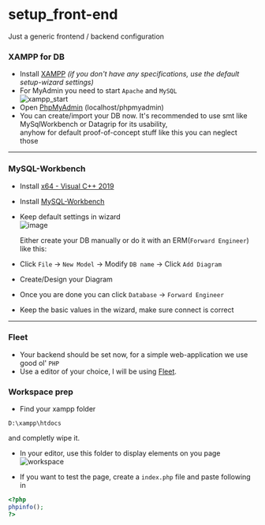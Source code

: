 # setup_front-end
Just a generic frontend / backend configuration 

### XAMPP for DB

- Install [XAMPP](https://sourceforge.net/projects/xampp/files/) *(if you don't have any specifications, use the default setup-wizard settings)*
- For MyAdmin you need to start `Apache` and `MySQL`  
  ![xampp_start](https://github.com/SenselessCoding/setup_front-end/assets/139842164/e130dba7-9780-4f14-bd8b-ec591516701f)
- Open [PhpMyAdmin](http://localhost/phpmyadmin) (localhost/phpmyadmin)
- You can create/import your DB now. It's recommended to use smt like MySqlWorkbench or Datagrip for its usability, <br>anyhow for default proof-of-concept stuff like this you can neglect those
  
---
### MySQL-Workbench
- Install [x64 - Visual C++ 2019](https://learn.microsoft.com/en-US/cpp/windows/latest-supported-vc-redist?view=msvc-170)
- Install [MySQL-Workbench](https://dev.mysql.com/downloads/workbench/)<br>
- Keep default settings in wizard<br>
  ![image](https://github.com/SenselessCoding/setup_front-end/assets/139842164/888d5401-38f7-4e48-8cd6-887b05af9356)


  Either create your DB manually or do it with an ERM(`Forward Engineer`) like this:
- Click `File` -> `New Model` -> Modify `DB name` -> Click `Add Diagram`
- Create/Design your Diagram
- Once you are done you can click `Database` -> `Forward Engineer`
- Keep the basic values in the wizard, make sure connect is correct
---

### Fleet

  - Your backend should be set now, for a simple web-application we use good ol' ``PHP``
  - Use a editor of your choice, I will be using [Fleet](https://www.jetbrains.com/de-de/fleet/download/#section=windows).

### Workspace prep

- Find your xampp folder
```
D:\xampp\htdocs
```
and completly wipe it.

- In your editor, use this folder to display elements on you page
  ![workspace](https://github.com/SenselessCoding/setup_front-end/assets/139842164/7c9290ab-7065-4aa3-a876-59493d26bb41)

- If you want to test the page, create a `index.php` file and paste following in
```php
<?php
phpinfo();
?>
```
